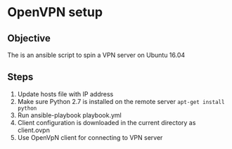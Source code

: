 # OpenVPN setup

## Objective
The is an ansible script to spin a VPN server on Ubuntu 16.04

## Steps
1. Update hosts file with IP address
2. Make sure Python 2.7 is installed on the remote server
`apt-get install python`
3. Run ansible-playbook playbook.yml
4. Client configuration is downloaded in the current directory as client.ovpn
5. Use OpenVpN client for connecting to VPN server


